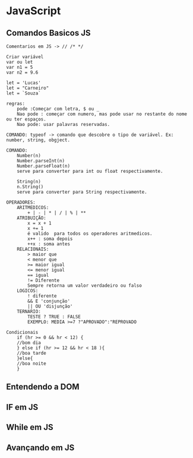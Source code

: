 # JavaScript
 ## Comandos Basicos JS
    Comentarios em JS -> // /* */

    Criar variável
    var ou let
    var n1 = 5
    var n2 = 9.6

    let = 'Lucas'
    let = "Carneiro"
    let = `Souza`

    regras: 
        pode :Começar com letra, $ ou _
        Nao pode : começar com numero, mas pode usar no restante do nome ou ter espaços.
        Nao pode: usar palavras reservadas. 
    
    COMANDO: typeof -> comando que descobre o tipo de variável. Ex: number, string, obgject.

    COMANDO:
        Number(n)
        Number.parseInt(n)
        Number.parseFloat(n)
        serve para converter para int ou float respectivamente.

        String(n)
        n.String()
        serve para converter para String respectivamente.

    OPERADORES:
        ARITMEDICOS:
            + | - | * | / | % | **
        ATRIBUIÇÃO:
            x = x + 1
            x += 1
            é valido  para todos os operadores aritmedicos.
            x++ : soma depois
            ++x : soma antes   
        RELACIONAIS:
            > maior que
            < menor que
            >= maior igual
            <= menor igual
            == igual
            != Diferente
            Sempre retorna um valor verdadeiro ou falso
        LOGICOS:
            ! diferente
            && E 'conjunção'
            || OU 'disjunção'
        TERNARIO:
            TESTE ? TRUE : FALSE
            EXEMPLO: MEDIA >=7 ?"APROVADO":"REPROVADO

    Condicionais
        if (hr >= 0 && hr < 12) {
        //bom dia
        } else if (hr >= 12 && hr < 18 ){
        //boa tarde
        }else{
        //boa noite
        }




 ## Entendendo a DOM
    



 ## IF em JS
 ## While em JS
 ## Avançando em JS

